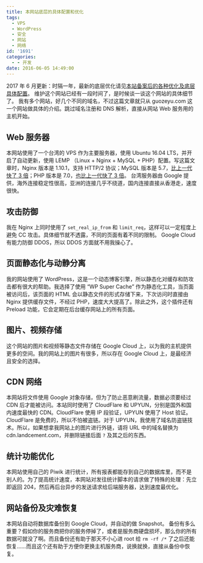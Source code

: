 ```yaml
---
title: 本网站底层的具体配置和优化
tags:
  - VPS
  - WordPress
  - 安全
  - 网站
  - 网络
id: '1691'
categories:
  - - 开发
date: 2016-06-05 14:49:00
---
```


2017 年 6 月更新：时隔一年，最新的底层优化请见[本站备案后的各种优化及底层具体配置](https://guozeyu.com/2017/06/beian/)。 维护这个网站已经有一段时间了，是时候谈一谈这个网站的具体细节了。 我有多个网站，好几个不同的域名，不过这篇文章就只从 guozeyu.com 这一个网站做具体的介绍。跳过域名注册和 DNS 解析，直接从网站 Web 服务用的主机开始。
<!-- more -->

## Web 服务器

本网站使用了一个台湾的 VPS 作为主要服务器，使用 Ubuntu 16.04 LTS，并开启了自动更新，使用 LEMP （Linux + Nginx + MySQL + PHP）配置。写这篇文章时，Nginx 版本是 1.10.1，支持 HTTP/2 协议；MySQL 版本是 5.7，[比上一代快了 3 倍](https://www.mysql.com/why-mysql/benchmarks/)；PHP 版本是 7.0，[也比上一代快了 3 倍](https://www.zend.com/en/resources/php7_infographic)。 台湾服务器由 Google 提供，海外连接稳定性很高，亚洲的连接几乎不绕道，国内连接直接从香港走，速度很快。

## 攻击防御

我在 Nginx 上同时使用了 `set_real_ip_from` 和 `limit_req`，这样可以一定程度上避免 CC 攻击。具体细节就不透露，不同的页面有着不同的限制。 Google Cloud 有能力防御 DDOS，所以 DDOS 方面就不用我操心了。

## 页面静态化与动静分离

我的网站使用了 WordPress，这是一个动态博客引擎，所以静态化对缓存和防攻击都有很大的帮助。我选择了使用 “WP Super Cache” 作为静态化工具，当页面被访问后，该页面的 HTML 会以静态文件的形式存储下来，下次访问时直接由 Nginx 提供缓存文件，不经过 PHP，速度大大提高了。除此之外，这个插件还有 Preload 功能，它会定期在后台缓存网站上的所有页面。

## 图片、视频存储

这个网站的图片和视频等静态文件存储在 Google Cloud 上，以为我的主机提供更多的空间。我的网站上的图片有很多，所以存在 Google Cloud 上，是最经济且安全的选择。

## CDN 网络

本网站将文件使用 Google 对象存储，但为了防止恶意刷流量，数据必须要经过 CDN 后才能被访问。本站同时使用了 CloudFlare 和 UPYUN，分别是国外和国内速度最快的 CDN。CloudFlare 使用 IP 段验证，UPYUN 使用了 Host 验证。CloudFlare 是免费的，所以不怕被盗链。对于 UPYUN，我使用了域名防盗链技术。所以，如果想拿我网站上的图片进行外链，请将 URL 中的域名替换为 cdn.landcement.com，并删除链接后面 `?` 及其之后的东西。

## 统计功能优化

本网站使用自己的 Piwik 进行统计，所有报表都能存到自己的数据库里，而不是别人的。为了提高统计速度，本网站对发往统计脚本的请求做了特殊的处理：先立即返回 204，然后再后台异步的发送请求给后端服务器，达到速度最优化。

## 网站备份及灾难恢复

本网站自动将数据库备份到 Google Cloud，并自动的做 Snapshot。 备份有多么重要？假如你的服务商把你的服务停掉了，或者是服务商硬盘损坏，那么你的所有数据可就没了啊。而且备份还有助于那天不小心进 root 给 `rm -rf /*` 了之后还能恢复……而且这个还有助于方便你更换主机服务商，说换就换，直接从备份中恢复。
